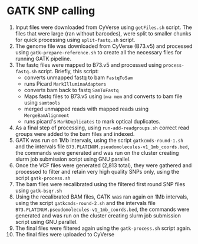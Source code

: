 # GATK SNP calling

1. Input files were downloaded from CyVerse using `getFiles.sh` script. The files that were large (ran without barcodes), were split to smaller chunks for quick processing using `split-fastq.sh` script.
2. The genome file was downloaded from CyVerse (B73.v5) and processed using `gatk-prepare-reference.sh` to create all the necessary files for running GATK pipeline.
3. The fastq files were mapped to B73.v5 and processed using `process-fastq.sh` script. Briefly, this script:
   * converts unmapped fastq to bam `FastqToSam`
   * runs Picard `MarkIlluminaAdapters`
   * converts bam back to fastq `SamToFastq`
   * Maps fastq files to B73.v5 using `bwa mem` and converts to bam file using `samtools`
   * merged unmapped reads with mapped reads using `MergeBamAlignment`
   * runs picard's `MarkDuplicates` to mark optical duplicates.
4. As a final step of processing, using `run-add-readgroups.sh` correct read groups were added to the bam files and indexed.
5. GATK was run on 1Mb intervals, using the script `gatkcmds-round-1.sh` and the intervals file `B73.PLATINUM.pseudomolecules-v1_1mb_coords.bed`, the commands were generated and was run on the cluster creating slurm job submission script using GNU parallel.
6. Once the VCF files were generated (2,813 total), they were gathered and processed to filter and retain very high quality SNPs only, using the script `gatk-process.sh`
7. The bam files were recalibrated using the filtered first round SNP files using `gatk-bsqr.sh`
8. Using the recalibrated BAM files, GATK was ran again on 1Mb intervals, using the script `gatkcmds-round-2.sh` and the intervals file `B73.PLATINUM.pseudomolecules-v1_1mb_coords.bed`, the commands were generated and was run on the cluster creating slurm job submission script using GNU parallel.
9. The final files were filtered again using the `gatk-process.sh` script again.
10. The final files were uploaded to CyVerse
